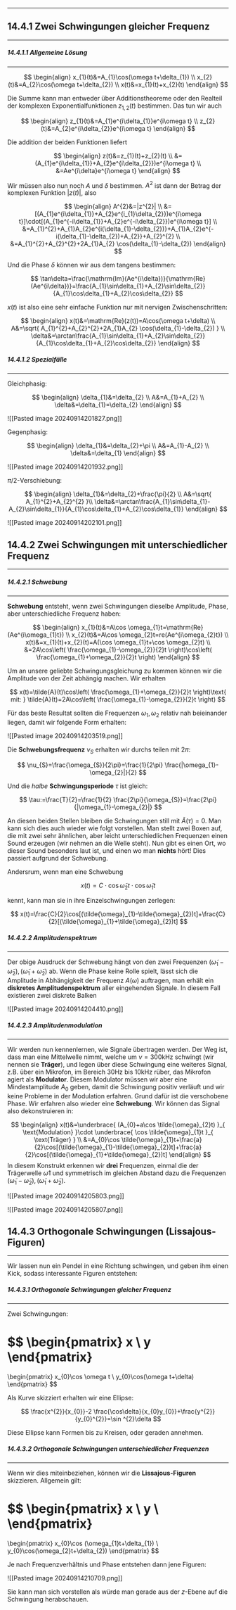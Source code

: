 ***

## 14.4.1 Zwei Schwingungen gleicher Frequenz
***

##### 14.4.1.1 Allgemeine Lösung
***

$$
\begin{align}
x_{1}(t)&=A_{1}\cos(\omega t+\delta_{1}) \\
x_{2}(t)&=A_{2}\cos(\omega t+\delta_{2}) \\
x(t)&=x_{1}(t)+x_{2}(t)
\end{align}
$$

Die Summe kann man entweder über Additionstheoreme oder den Realteil der komplexen Exponentialfunktionen $z_{1,2}(t)$ bestimmen. Das tun wir auch

$$
\begin{align}
z_{1}(t)&=A_{1}e^{i\delta_{1}}e^{i\omega t} \\
z_{2}(t)&=A_{2}e^{i\delta_{2}}e^{i\omega t}
\end{align}
$$

Die addition der beiden Funktionen liefert

$$
\begin{align}
z(t)&=z_{1}(t)+z_{2}(t) \\
&=(A_{1}e^{i\delta_{1}}+A_{2}e^{i\delta_{2}})e^{i\omega t} \\
&=Ae^{i\delta}e^{i\omega t}
\end{align}
$$

Wir müssen also nun noch $A$ und $\delta$ bestimmen. $A^{2}$ ist dann der Betrag der komplexen Funktion $|z(t)|$, also

$$
\begin{align}
A^{2}&=|z^{2}| \\
&=[(A_{1}e^{i\delta_{1}}+A_{2}e^{i_{1}\delta_{2}})e^{i\omega t}]\cdot[(A_{1}e^{-i\delta_{1}}+A_{2}e^{-i\delta_{2}})e^{i\omega t}] \\
&=A_{1}^{2}+A_{1}A_{2}e^{i(\delta_{1}-\delta_{2})}+A_{1}A_{2}e^{-i(\delta_{1}-\delta_{2})+A_{2}}+A_{2}^{2} \\
&=A_{1}^{2}+A_{2}^{2}+2A_{1}A_{2} \cos(\delta_{1}-\delta_{2})
\end{align}
$$

Und die Phase $\delta$ können wir aus dem tangens bestimmen:

$$
\tan\delta=\frac{\mathrm{Im}(Ae^{i\delta})}{\mathrm{Re}(Ae^{i\delta})}=\frac{A_{1}\sin\delta_{1}+A_{2}\sin\delta_{2}}{A_{1}\cos\delta_{1}+A_{2}\cos\delta_{2}}
$$

$x(t)$ ist also eine sehr einfache Funktion nur mit nervigen Zwischenschritten:

$$
\begin{align}
x(t)&=\mathrm{Re}(z(t))=A\cos(\omega t+\delta) \\
A&=\sqrt{ A_{1}^{2}+A_{2}^{2}+2A_{1}A_{2} \cos(\delta_{1}-\delta_{2}) } \\
\delta&=\arctan\frac{A_{1}\sin\delta_{1}+A_{2}\sin\delta_{2}}{A_{1}\cos\delta_{1}+A_{2}\cos\delta_{2}}
\end{align}
$$


##### 14.4.1.2 Spezialfälle
***

Gleichphasig:

$$
\begin{align}
\delta_{1}&=\delta_{2} \\
A&=A_{1}+A_{2} \\
\delta&=\delta_{1}=\delta_{2}
\end{align}
$$

![[Pasted image 20240914201827.png]]

Gegenphasig:

$$
\begin{align}
\delta_{1}&=\delta_{2}+\pi \\
A&=A_{1}-A_{2} \\
\delta&=\delta_{1}
\end{align}
$$

![[Pasted image 20240914201932.png]]

$\pi /2$-Verschiebung:

$$
\begin{align}
\delta_{1}&=\delta_{2}+\frac{\pi}{2} \\
A&=\sqrt{ A_{1}^{2}+A_{2}^{2} }\\
\delta&=\arctan\frac{A_{1}\sin\delta_{1}-A_{2}\sin\delta_{1}}{A_{1}\cos\delta_{1}+A_{2}\cos\delta_{1}}
\end{align}
$$

![[Pasted image 20240914202101.png]]


## 14.4.2 Zwei Schwingungen mit unterschiedlicher Frequenz
***

##### 14.4.2.1 Schwebung
***

**Schwebung** entsteht, wenn zwei Schwingungen dieselbe Amplitude, Phase, aber unterschiedliche Frequenz haben:

$$
\begin{align}
x_{1}(t)&=A\cos \omega_{1}t=\mathrm{Re}(Ae^{i\omega_{1}t}) \\
x_{2}(t)&=A\cos \omega_{2}t=re(Ae^{i\omega_{2}t}) \\
x(t)&=x_{1}(t)+x_{2}(t)=A(\cos \omega_{1}t+\cos \omega_{2}t) \\
&=2A\cos\left( \frac{\omega_{1}-\omega_{2}}{2}t \right)\cos\left( \frac{\omega_{1}+\omega_{2}}{2}t \right)
\end{align}
$$

Um an unsere geliebte Schwingungsgleichung zu kommen können wir die Amplitude von der Zeit abhängig machen. Wir erhalten

$$
x(t)=\tilde{A}(t)\cos\left( \frac{\omega_{1}+\omega_{2}}{2}t \right)\text{ mit: } \tilde{A}(t)=2A\cos\left( \frac{\omega_{1}-\omega_{2}}{2}t \right)
$$

Für das beste Resultat sollten die Frequenzen $\omega_{1},\omega_{2}$ relativ nah beieinander liegen, damit wir folgende Form erhalten:

![[Pasted image 20240914203519.png]]

Die **Schwebungsfrequenz** $\nu_{S}$ erhalten wir durchs teilen mit $2\pi$:

$$
\nu_{S}=\frac{\omega_{S}}{2\pi}=\frac{1}{2\pi} \frac{|\omega_{1}-\omega_{2}|}{2}
$$

Und die *halbe* **Schwingungsperiode** $\tau$ ist gleich:

$$
\tau:=\frac{T}{2}=\frac{1}{2} \frac{2\pi}{\omega_{S}}=\frac{2\pi}{|\omega_{1}-\omega_{2}|}
$$

An diesen beiden Stellen bleiben die Schwingungen still mit $\tilde{A}(\tau)=0$. Man kann sich dies auch wieder wie folgt vorstellen. Man stellt zwei Boxen auf, die mit zwei sehr ähnlichen, aber leicht unterschiedlichen Frequenzen einen Sound erzeugen (wir nehmen an die Welle steht). Nun gibt es einen Ort, wo dieser Sound besonders laut ist, und einen wo man **nichts** hört! Dies passiert aufgrund der Schwebung.

Andersrum, wenn man eine Schwebung

$$
x(t)=C\cdot \cos \tilde{\omega}_{2}t\cdot \cos \tilde{\omega}_{1}t
$$

kennt, kann man sie in ihre Einzelschwingungen zerlegen:

$$
x(t)=\frac{C}{2}\cos[(\tilde{\omega}_{1}-\tilde{\omega}_{2})t]+\frac{C}{2}[(\tilde{\omega}_{1}+\tilde{\omega}_{2})t]
$$


##### 14.4.2.2 Amplitudenspektrum
***

Der obige Ausdruck der Schwebung hängt von den zwei Frequenzen $(\tilde{\omega}_{1}-\tilde{\omega}_{2}),(\tilde{\omega}_{1}+\tilde{\omega}_{2})$ ab. Wenn die Phase keine Rolle spielt, lässt sich die Amplitude in Abhängigkeit der Frequenz $A(\omega)$ auftragen, man erhält ein **diskretes Amplitudenspektrum** aller eingehenden Signale. In diesem Fall existieren zwei diskrete Balken

![[Pasted image 20240914204410.png]]


##### 14.4.2.3 Amplitudenmodulation
***

Wir werden nun kennenlernen, wie Signale übertragen werden. Der Weg ist, dass man eine Mittelwelle nimmt, welche um $\nu=300\text{kHz}$ schwingt (wir nennen sie **Träger**), und legen über diese Schwingung eine weiteres Signal, z.B. über ein Mikrofon, im Bereich $30\text{Hz}\text{ bis }\text{10kHz}$ rüber, das Mikrofon agiert als **Modulator**. Diesem Modulator müssen wir aber eine Mindestamplitude $A_{0}$ geben, damit die Schwingung positiv verläuft und wir keine Probleme in der Modulation erfahren. Grund dafür ist die verschobene Phase. Wir erfahren also wieder eine **Schwebung**. Wir können das Signal also dekonstruieren in:

$$
\begin{align}
x(t)&=\underbrace{ (A_{0}+a\cos \tilde{\omega}_{2}t) }_{ \text{Modulation} }\cdot \underbrace{ \cos \tilde{\omega}_{1}t }_{ \text{Träger} } \\
&=A_{0}\cos \tilde{\omega}_{1}t+\frac{a}{2}\cos[(\tilde{\omega}_{1}-\tilde{\omega}_{2})t]+\frac{a}{2}\cos[(\tilde{\omega}_{1}+\tilde{\omega}_{2})t]
\end{align}
$$
In diesem Konstrukt erkennen wir **drei** Frequenzen, einmal die der Trägerwelle $\tilde{\omega}_{}1$ und symmetrisch im gleichen Abstand dazu die Frequenzen $(\tilde{\omega}_{1}-\tilde{\omega}_{2}),(\tilde{\omega}_{1}+\tilde{\omega}_{2})$.

![[Pasted image 20240914205803.png]]

![[Pasted image 20240914205807.png]]


## 14.4.3 Orthogonale Schwingungen (Lissajous-Figuren)
***

Wir lassen nun ein Pendel in eine Richtung schwingen, und geben ihm einen Kick, sodass interessante Figuren entstehen:

##### 14.4.3.1 Orthogonale Schwingungen gleicher Frequenz
***

Zwei Schwingungen:

$$
\begin{pmatrix}
x \\
y
\end{pmatrix}
=
\begin{pmatrix}
x_{0}\cos \omega t \\
y_{0}\cos(\omega t+\delta)
\end{pmatrix}
$$

Als Kurve skizziert erhalten wir eine Ellipse:

$$
\frac{x^{2}}{x_{0}}-2 \frac{\cos\delta}{x_{0}y_{0}}+\frac{y^{2}}{y_{0}^{2}}=\sin ^{2}\delta
$$

Diese Ellipse kann Formen bis zu Kreisen, oder geraden annehmen.


##### 14.4.3.2 Orthogonale Schwingungen unterschiedlicher Frequenzen
***

Wenn wir dies miteinbeziehen, können wir die **Lissajous-Figuren** skizzieren. Allgemein gilt:

$$
\begin{pmatrix}
x \\
y \\
\end{pmatrix}
=
\begin{pmatrix}
x_{0}\cos (\omega_{1}t+\delta_{1}) \\
y_{0}\cos(\omega_{2}t+\delta_{2})
\end{pmatrix}
$$

Je nach Frequenzverhältnis und Phase entstehen dann jene Figuren:

![[Pasted image 20240914210709.png]]

Sie kann man sich vorstellen als würde man gerade aus der $z$-Ebene auf die Schwingung herabschauen.